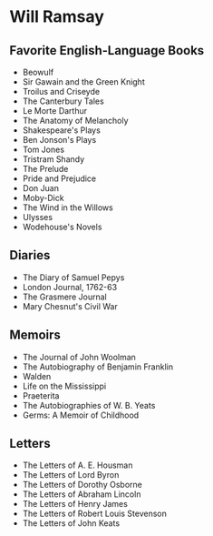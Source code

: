 # Will Ramsay

## Favorite English-Language Books
* Beowulf
* Sir Gawain and the Green Knight
* Troilus and Criseyde
* The Canterbury Tales
* Le Morte Darthur
* The Anatomy of Melancholy 
* Shakespeare's Plays
* Ben Jonson's Plays
* Tom Jones
* Tristram Shandy
* The Prelude
* Pride and Prejudice
* Don Juan
* Moby-Dick
* The Wind in the Willows
* Ulysses
* Wodehouse's Novels
## Diaries
* The Diary of Samuel Pepys
* London Journal, 1762-63
* The Grasmere Journal
* Mary Chesnut's Civil War
## Memoirs
* The Journal of John Woolman
* The Autobiography of Benjamin Franklin
* Walden
* Life on the Mississippi
* Praeterita
* The Autobiographies of W. B. Yeats
* Germs: A Memoir of Childhood
## Letters
* The Letters of A. E. Housman
* The Letters of Lord Byron
* The Letters of Dorothy Osborne
* The Letters of Abraham Lincoln
* The Letters of Henry James
* The Letters of Robert Louis Stevenson
* The Letters of John Keats
